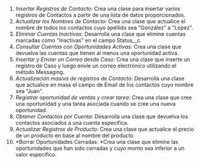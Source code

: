 1. *Insertar Registros de Contacto:*  Crea una clase para insertar varios registros de Contactos a partir de una lista de datos proporcionados.
2. *Actualizar los Nombres de Contacto:* Crea una clase que actualice el nombre de todos los contactos cuyo apellido sea "González" a "Lopez".
3. *Eliminar Cuentas Inactivas:* Desarrolla una clase que elimine cuentas marcadas como "Inactivas" en el campo Status__c.
4. *Consultar Cuentas con Oportunidades Activas:* Crea una clase que devuelva las cuentas que tienen al menos una oportunidad activa.
5. *Insertar y Enviar un Correo desde Caso:* Crea una clase que inserte un registro de Caso y luego envíe un correo electrónico utilizando el método Messaging.
6. *Actualización masiva de registros de Contacto:*  Desarrolla una clase que actualice en masa el campo de Email de los contactos cuyo nombre sea "Juan".
7. *Registrar oportunidad de ventas y crear tarea:* Crea una clase que cree una oportunidad y una tarea asociada cuando se cree una nueva oportunidad.
8. *Obtener Contactos por Cuenta:* Desarrolla una clase que devuelva los contactos asociados a una cuenta específica.
9. *Actualizar Registros de Producto:* Crea una clase que actualice el precio de un producto en base al nombre del producto.
10. *Borrar Oportunidades Cerradas: *Crea una clase que elimine las oportunidades que han sido cerradas y cuyo monto sea inferior a un valor específico.

